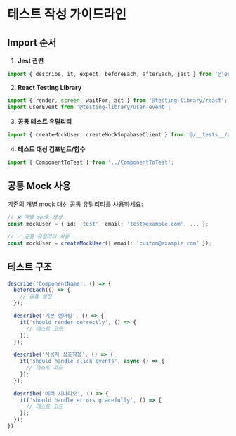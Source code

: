 # 테스트 작성 가이드라인

## Import 순서

1. **Jest 관련**
```typescript
import { describe, it, expect, beforeEach, afterEach, jest } from '@jest/globals';
```

2. **React Testing Library**
```typescript
import { render, screen, waitFor, act } from '@testing-library/react';
import userEvent from '@testing-library/user-event';
```

3. **공통 테스트 유틸리티**
```typescript
import { createMockUser, createMockSupabaseClient } from '@/__tests__/utils';
```

4. **테스트 대상 컴포넌트/함수**
```typescript
import { ComponentToTest } from '../ComponentToTest';
```

## 공통 Mock 사용

기존의 개별 mock 대신 공통 유틸리티를 사용하세요:

```typescript
// ❌ 개별 mock 생성
const mockUser = { id: 'test', email: 'test@example.com', ... };

// ✅ 공통 유틸리티 사용
const mockUser = createMockUser({ email: 'custom@example.com' });
```

## 테스트 구조

```typescript
describe('ComponentName', () => {
  beforeEach(() => {
    // 공통 설정
  });

  describe('기본 렌더링', () => {
    it('should render correctly', () => {
      // 테스트 코드
    });
  });

  describe('사용자 상호작용', () => {
    it('should handle click events', async () => {
      // 테스트 코드
    });
  });

  describe('에러 시나리오', () => {
    it('should handle errors gracefully', () => {
      // 테스트 코드
    });
  });
});
```
